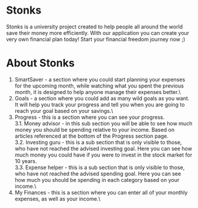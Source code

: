 # Stonks
Stonks is a university project created to help people all around the world save their money more efficiently.
With our application you can create your very own financial plan today!
Start your financial freedom journey now ;)

# About Stonks
  1. SmartSaver - a section where you could start planning your expenses for the upcoming month, while watching what you spent the previous month, it is designed to help anyone manage their expenses better.\
  2. Goals - a section where you could add as many wild goals as you want. It will help you track your progress and tell you when you are going to reach your goal based on your savings.\
  3. Progress - this is a section where you can see your progress.\
    3.1. Money advisor - in this sub section you will be able to see how much money you should be spending relative to your income. Based on articles referenced at the bottom of the Progress section page.\
    3.2. Investing guru - this is a sub section that is only visible to those, who have not reached the advised investing goal. Here you can see how much money you could have if you were to invest in the stock market for 10 years.\
    3.3. Expense helper - this is a sub section that is only visible to those, who have not reached the advised spending goal. Here you can see how much you should be spending in each category based on your income.\
  4. My Finances - this is a section where you can enter all of your monthly expenses, as well as your income.\